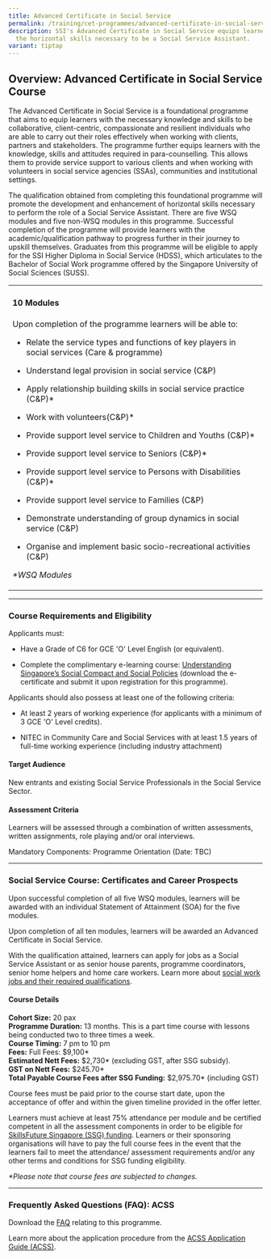 ```yaml
---
title: Advanced Certificate in Social Service
permalink: /training/cet-programmes/advanced-certificate-in-social-service/
description: SSI's Advanced Certificate in Social Service equips learners with
  the horizontal skills necessary to be a Social Service Assistant.
variant: tiptap
---
```

<h2>Overview: Advanced Certificate in Social Service Course</h2>
<p>The Advanced Certificate in Social Service is a foundational programme
that aims to equip learners with the necessary knowledge and skills to
be collaborative, client-centric, compassionate and resilient individuals
who are able to carry out their roles effectively when working with clients,
partners and stakeholders. The programme further equips learners with the
knowledge, skills and attitudes required in para-counselling. This allows
them to provide service support to various clients and when working with
volunteers in social service agencies (SSAs), communities and institutional
settings.</p>
<p>The qualification obtained from completing this foundational programme
will promote the development and enhancement of horizontal skills necessary
to perform the role of a Social Service Assistant. There are five WSQ modules
and five non-WSQ modules in this programme. Successful completion of the
programme will provide learners with the academic/qualification pathway
to progress further in their journey to upskill themselves. Graduates from
this programme will be eligible to apply for the SSI Higher Diploma in
Social Service (HDSS), which articulates to the Bachelor of Social Work
programme offered by the Singapore University of Social Sciences (SUSS).
<br>
</p>
<table style="minWidth: 75px">
<colgroup>
<col>
<col>
<col>
</colgroup>
<tbody>
<tr>
<td rowspan="1" colspan="3">
<h4>10 Modules</h4>
<p>Upon completion of the programme learners will be able to:</p>
<ul data-tight="true" class="tight">
<li>
<p>Relate the service types and functions of key players in social services
(Care &amp; programme)</p>
</li>
<li>
<p>Understand legal provision in social service (C&amp;P)</p>
</li>
<li>
<p>Apply relationship building skills in social service practice (C&amp;P)*</p>
</li>
<li>
<p>Work with volunteers(C&amp;P)*</p>
</li>
<li>
<p>Provide support level service to Children and Youths (C&amp;P)*</p>
</li>
<li>
<p>Provide support level service to Seniors (C&amp;P)*</p>
</li>
<li>
<p>Provide support level service to Persons with Disabilities (C&amp;P)*</p>
</li>
<li>
<p>Provide support level service to Families (C&amp;P)</p>
</li>
<li>
<p>Demonstrate understanding of group dynamics in social service (C&amp;P)</p>
</li>
<li>
<p>Organise and implement basic socio-recreational activities (C&amp;P)</p>
</li>
</ul>
<p></p>
<p><em>*WSQ Modules</em>
</p>
</td>
</tr>
</tbody>
</table>
<hr>
<h3>Course Requirements and Eligibility</h3>
<p>Applicants must:</p>
<ul data-tight="true" class="tight">
<li>
<p>Have a Grade of C6 for GCE 'O' Level English (or equivalent).</p>
</li>
<li>
<p>Complete the complimentary e-learning course: <a href="https://iltms.ssi.gov.sg/Registration/schedule?coursecode=SSI0162" rel="noopener nofollow" target="_blank">Understanding Singapore’s Social Compact and Social Policies</a> (download
the e-certificate and submit it upon registration for this programme).</p>
</li>
</ul>
<p>Applicants should also possess at least one of the following criteria:</p>
<ul data-tight="true" class="tight">
<li>
<p>At least 2 years of working experience (for applicants with a minimum
of 3 GCE 'O' Level credits).</p>
</li>
<li>
<p>NITEC in Community Care and Social Services with at least 1.5 years of
full-time working experience (including industry attachment)</p>
</li>
</ul>
<h4>Target Audience</h4>
<p>New entrants and existing Social Service Professionals in the Social Service
Sector.</p>
<h4>Assessment Criteria</h4>
<p>Learners will be assessed through a combination of written assessments,
written assignments, role playing and/or oral interviews.</p>
<p>Mandatory Components: Programme Orientation (Date: TBC)</p>
<hr>
<h3>Social Service Course: Certificates and Career Prospects</h3>
<p>Upon successful completion of all five WSQ modules, learners will be awarded
with an individual Statement of Attainment (SOA) for the five modules.</p>
<p>Upon completion of all ten modules, learners will be awarded an Advanced
Certificate in Social Service.</p>
<p>With the qualification attained, learners can apply for jobs as a Social
Service Assistant or as senior house parents, programme coordinators, senior
home helpers and home care workers. Learn more about <a href="https://www.ncss.gov.sg/careers/social-service-careers/roles-in-social-services/social-work/" rel="noopener nofollow" target="_blank">social work jobs and their required qualifications</a>.</p>
<h4>Course Details</h4>
<p><strong>Cohort Size:</strong> 20 pax
<br><strong>Programme Duration:</strong> 13 months. This is a part time course
with lessons being conducted two to three times a week.
<br><strong>Course Timing:</strong> 7 pm to 10 pm
<br><strong>Fees:</strong> Full Fees: $9,100*
<br><strong>Estimated Nett Fees:</strong> $2,730* (excluding GST, after SSG
subsidy).
<br><strong>GST on Nett Fees:</strong> $245.70*
<br><strong>Total Payable Course Fees after SSG Funding:</strong> $2,975.70*
(including GST)</p>
<p>Course fees must be paid prior to the course start date, upon the acceptance
of offer and within the given timeline provided in the offer letter.</p>
<p>Learners must achieve at least 75% attendance per module and be certified
competent in all the assessment components in order to be eligible for
<a href="https://www.ssi.gov.sg/training/funding-information/skillsfuture-singapore-funding/" rel="noopener noreferrer nofollow" target="_blank">SkillsFuture Singapore (SSG) funding</a>. Learners or their sponsoring
organisations will have to pay the full course fees in the event that the
learners fail to meet the attendance/ assessment requirements and/or any
other terms and conditions for SSG funding eligibility.</p>
<p><em>*Please note that course fees are subjected to changes.</em>
</p>
<hr>
<h3>Frequently Asked Questions (FAQ): ACSS</h3>
<p>Download the <a href="/files/acss/FAQ_for_Advanced_Certificate_in_Social_Service__Jul_2024.pdf" rel="noopener noreferrer nofollow" target="_blank">FAQ</a> relating
to this programme.</p>
<p>Learn more about the application procedure from the <a href="/files/acss/ssi%20-%20application%20guide%20-%20advanced%20certificate%20in%20social%20service%20(jun%202023).pdf" rel="noopener noreferrer nofollow" target="_blank">ACSS Application Guide (ACSS)</a>.</p>
<p></p>